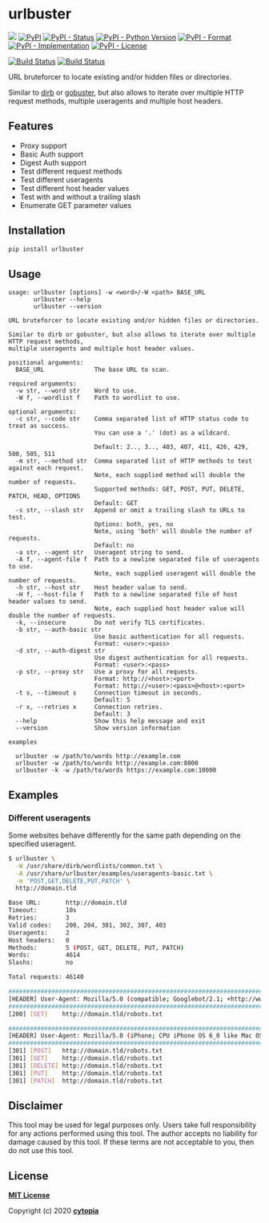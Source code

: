 # urlbuster


[![](https://img.shields.io/badge/code%20style-black-000000.svg)](https://github.com/psf/black)
[![PyPI](https://img.shields.io/pypi/v/urlbuster)](https://pypi.org/project/urlbuster/)
[![PyPI - Status](https://img.shields.io/pypi/status/urlbuster)](https://pypi.org/project/urlbuster/)
[![PyPI - Python Version](https://img.shields.io/pypi/pyversions/urlbuster)](https://pypi.org/project/urlbuster/)
[![PyPI - Format](https://img.shields.io/pypi/format/urlbuster)](https://pypi.org/project/urlbuster/)
[![PyPI - Implementation](https://img.shields.io/pypi/implementation/urlbuster)](https://pypi.org/project/urlbuster/)
[![PyPI - License](https://img.shields.io/pypi/l/urlbuster)](https://pypi.org/project/urlbuster/)

[![Build Status](https://github.com/cytopia/urlbuster/workflows/linting/badge.svg)](https://github.com/cytopia/urlbuster/actions?workflow=linting)
[![Build Status](https://github.com/cytopia/urlbuster/workflows/building/badge.svg)](https://github.com/cytopia/urlbuster/actions?workflow=building)


URL bruteforcer to locate existing and/or hidden files or directories.

Similar to [dirb](http://dirb.sourceforge.net/) or [gobuster](https://github.com/OJ/gobuster), but also allows to iterate over multiple HTTP request methods,
multiple useragents and multiple host headers.


## Features

* Proxy support
* Basic Auth support
* Digest Auth support
* Test different request methods
* Test different useragents
* Test different host header values
* Test with and without a trailing slash
* Enumerate GET parameter values


## Installation
```bash
pip install urlbuster
```

## Usage
```
usage: urlbuster [options] -w <word>/-W <path> BASE_URL
       urlbuster --help
       urlbuster --version

URL bruteforcer to locate existing and/or hidden files or directories.

Similar to dirb or gobuster, but also allows to iterate over multiple HTTP request methods,
multiple useragents and multiple host header values.

positional arguments:
  BASE_URL              The base URL to scan.

required arguments:
  -w str, --word str    Word to use.
  -W f, --wordlist f    Path to wordlist to use.

optional arguments:
  -c str, --code str    Comma separated list of HTTP status code to treat as success.
                        You can use a '.' (dot) as a wildcard.

                        Default: 2.., 3.., 403, 407, 411, 426, 429, 500, 505, 511
  -m str, --method str  Comma separated list of HTTP methods to test against each request.
                        Note, each supplied method will double the number of requests.
                        Supported methods: GET, POST, PUT, DELETE, PATCH, HEAD, OPTIONS
                        Default: GET
  -s str, --slash str   Append or omit a trailing slash to URLs to test.
                        Options: both, yes, no
                        Note, using 'both' will double the number of requests.
                        Default: no
  -a str, --agent str   Useragent string to send.
  -A f, --agent-file f  Path to a newline separated file of useragents to use.
                        Note, each supplied useragent will double the number of requests.
  -h str, --host str    Host header value to send.
  -H f, --host-file f   Path to a newline separated file of host header values to send.
                        Note, each supplied host header value will double the number of requests.
  -k, --insecure        Do not verify TLS certificates.
  -b str, --auth-basic str
                        Use basic authentication for all requests.
                        Format: <user>:<pass>
  -d str, --auth-digest str
                        Use digest authentication for all requests.
                        Format: <user>:<pass>
  -p str, --proxy str   Use a proxy for all requests.
                        Format: http://<host>:<port>
                        Format: http://<user>:<pass>@<host>:<port>
  -t s, --timeout s     Connection timeout in seconds.
                        Default: 5
  -r x, --retries x     Connection retries.
                        Default: 3
  --help                Show this help message and exit
  --version             Show version information

examples

  urlbuster -w /path/to/words http://example.com
  urlbuster -w /path/to/words http://example.com:8000
  urlbuster -k -w /path/to/words https://example.com:10000
```


## Examples

### Different useragents

Some websites behave differently for the same path depending on the specified useragent.

```bash
$ urlbuster \
  -W /usr/share/dirb/wordlists/common.txt \
  -A /usr/share/urlbuster/examples/useragents-basic.txt \
  -m 'POST,GET,DELETE,PUT,PATCH' \
  http://domain.tld

Base URL:       http://domain.tld
Timeout:        10s
Retries:        3
Valid codes:    200, 204, 301, 302, 307, 403
Useragents:     2
Host headers:   0
Methods:        5 (POST, GET, DELETE, PUT, PATCH)
Words:          4614
Slashs:         no

Total requests: 46140

####################################################################################################
[HEADER] User-Agent: Mozilla/5.0 (compatible; Googlebot/2.1; +http://www.google.com/bot.html)
####################################################################################################
[200] [GET]    http://domain.tld/robots.txt

####################################################################################################
[HEADER] User-Agent: Mozilla/5.0 (iPhone; CPU iPhone OS 6_0 like Mac OS X) AppleWebKit/536.26 (KHTML, like Gecko) Version/6.0 Mobile/10A5376e Safari/8536.25
####################################################################################################
[301] [POST]   http://domain.tld/robots.txt
[301] [GET]    http://domain.tld/robots.txt
[301] [DELETE] http://domain.tld/robots.txt
[301] [PUT]    http://domain.tld/robots.txt
[301] [PATCH]  http://domain.tld/robots.txt
```


## Disclaimer

This tool may be used for legal purposes only. Users take full responsibility for any actions performed using this tool. The author accepts no liability for damage caused by this tool. If these terms are not acceptable to you, then do not use this tool.


## License

**[MIT License](LICENSE.txt)**

Copyright (c) 2020 **[cytopia](https://github.com/cytopia)**
